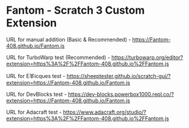 # Fantom - Scratch 3 Custom Extension

URL for manual addition (Basic & Recommended) - https://Fantom-408.github.io/Fantom.js

URL for TurboWarp test (Recommended) - https://turbowarp.org/editor?extension=https%3A%2F%2FFantom-408.github.io%2FFantom.js

URL for E羊icques test - https://sheeptester.github.io/scratch-gui/?extension=https://Fantom-408.github.io/Fantom.js

URL for DevBlocks test - https://dev-blocks.powerbox1000.repl.co/?extension=https://Fantom-408.github.io/Fantom.js

URL for Adacraft test - https://www.adacraft.org/studio/?extension=https%3A%2F%2FFantom-408.github.io%2FFantom.js
